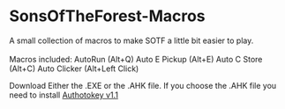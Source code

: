 # SonsOfTheForest-Macros
A small collection of macros to make SOTF a little bit easier to play.
<br /> <br />
Macros included:
AutoRun (Alt+Q)
Auto E Pickup (Alt+E)
Auto C Store (Alt+C)
Auto Clicker (Alt+Left Click)

Download Either the .EXE or the .AHK file. If you choose the .AHK file you need to install [Authotokey v1.1](https://www.autohotkey.com/download/ahk-install.exe)
